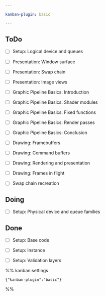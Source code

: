 ```yaml
---

kanban-plugin: basic

---
```


## ToDo

- [ ] Setup: Logical device and queues
- [ ] Presentation: Window surface
- [ ] Presentation: Swap chain
- [ ] Presentation: Image views
- [ ] Graphic Pipeline Basics: Introduction
- [ ] Graphic Pipeline Basics: Shader modules
- [ ] Graphic Pipeline Basics: Fixed functions
- [ ] Graphic Pipeline Basics: Render passes
- [ ] Graphic Pipeline Basics: Conclusion
- [ ] Drawing: Framebuffers
- [ ] Drawing: Command buffers
- [ ] Drawing: Rendering and presentation
- [ ] Drawing: Frames in flight
- [ ] Swap chain recreation


## Doing

- [ ] Setup: Physical device and queue families


## Done

- [ ] Setup: Base code
- [ ] Setup: Instance
- [ ] Setup: Validation layers




%% kanban:settings
```
{"kanban-plugin":"basic"}
```
%%